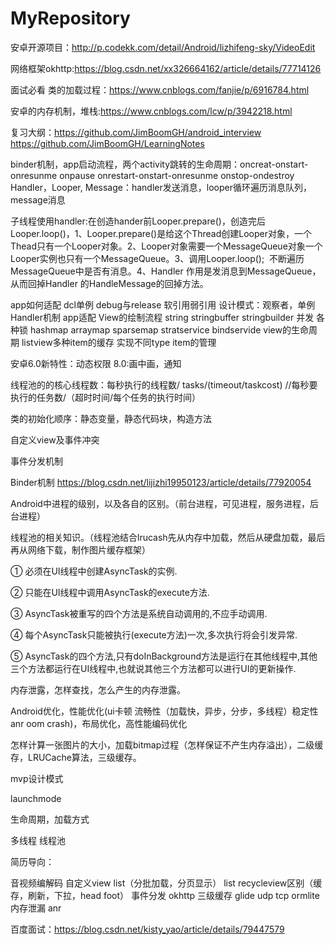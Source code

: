 # MyRepository

安卓开源项目：http://p.codekk.com/detail/Android/lizhifeng-sky/VideoEdit

网络框架okhttp:https://blog.csdn.net/xx326664162/article/details/77714126

面试必看
 类的加载过程：https://www.cnblogs.com/fanjie/p/6916784.html
 
 安卓的内存机制，堆栈:https://www.cnblogs.com/lcw/p/3942218.html
 
 复习大纲：https://github.com/JimBoomGH/android_interview     https://github.com/JimBoomGH/LearningNotes
 
 binder机制，app启动流程，两个activity跳转的生命周期：oncreat-onstart-onresunme  onpause onrestart-onstart-onresunme onstop-ondestroy
 Handler，Looper, Message：handler发送消息，looper循环遍历消息队列，message消息
 
 子线程使用handler:在创造hander前Looper.prepare()，创造完后Looper.loop()，1、Looper.prepare()是给这个Thread创建Looper对象，一个Thead只有一个Looper对象。2、Looper对象需要一个MessageQueue对象一个Looper实例也只有一个MessageQueue。3、调用Looper.loop();  不断遍历MessageQueue中是否有消息。4、Handler 作用是发消息到MessageQueue，从而回掉Handler 的HandleMessage的回掉方法。
 
 app如何适配
 dcl单例
 debug与release
 软引用弱引用
 设计模式：观察者，单例
 Handler机制
 app适配
 View的绘制流程
 string stringbuffer stringbuilder
 并发  各种锁
 hashmap arraymap sparsemap
 stratservice bindservide
 view的生命周期
 listview多种item的缓存  实现不同type item的管理
 
 安卓6.0新特性：动态权限   8.0:画中画，通知
 
 线程池的的核心线程数：每秒执行的线程数/ tasks/(timeout/taskcost) //每秒要执行的任务数/（超时时间/每个任务的执行时间）
 
 类的初始化顺序：静态变量，静态代码块，构造方法
 
 自定义view及事件冲突
 
 事件分发机制
 
 Binder机制 https://blog.csdn.net/lijizhi19950123/article/details/77920054
 
 
 Android中进程的级别，以及各自的区别。（前台进程，可见进程，服务进程，后台进程）
 
 线程池的相关知识。（线程池结合lrucash先从内存中加载，然后从硬盘加载，最后再从网络下载，制作图片缓存框架）
 
 ① 必须在UI线程中创建AsyncTask的实例.

② 只能在UI线程中调用AsyncTask的execute方法.

③ AsyncTask被重写的四个方法是系统自动调用的,不应手动调用.

④ 每个AsyncTask只能被执行(execute方法)一次,多次执行将会引发异常.

⑤ AsyncTask的四个方法,只有doInBackground方法是运行在其他线程中,其他三个方法都运行在UI线程中,也就说其他三个方法都可以进行UI的更新操作.
 
 内存泄露，怎样查找，怎么产生的内存泄露。
 
 Android优化，性能优化(ui卡顿 流畅性（加载快，异步，分步，多线程）稳定性 anr oom crash)，布局优化，高性能编码优化
 
 怎样计算一张图片的大小，加载bitmap过程（怎样保证不产生内存溢出），二级缓存，LRUCache算法，三级缓存。
 
 mvp设计模式
 
 launchmode
 
 生命周期，加载方式
 
 多线程 线程池
 
简历导向：

 音视频编解码  自定义view list（分批加载，分页显示） list recycleview区别（缓存，刷新，下拉，head foot） 事件分发 okhttp 三级缓存 glide udp tcp ormlite  内存泄漏 anr  
 
百度面试：https://blog.csdn.net/kisty_yao/article/details/79447579
